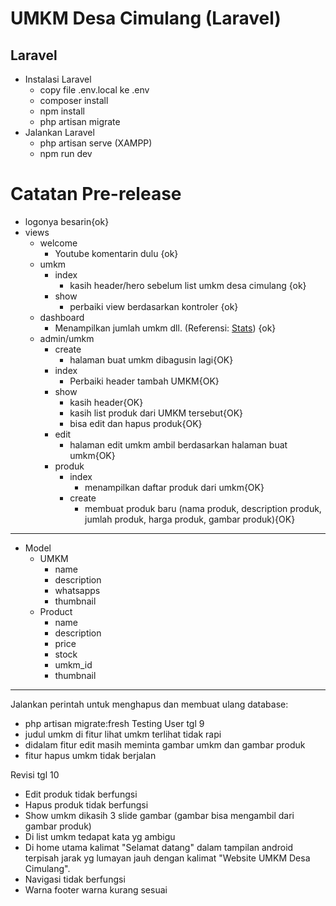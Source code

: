 # UMKM Desa Cimulang (Laravel)

## Laravel

-   Instalasi Laravel
    -   copy file .env.local ke .env
    -   composer install
    -   npm install
    -   php artisan migrate
-   Jalankan Laravel
    -   php artisan serve (XAMPP)
    -   npm run dev

# Catatan Pre-release

-   logonya besarin{ok}
-   views
    -   welcome
        -   Youtube komentarin dulu {ok}
    -   umkm
        -   index
            -   kasih header/hero sebelum list umkm desa cimulang {ok}
        -   show
            -   perbaiki view berdasarkan kontroler {ok}
    -   dashboard
        -   Menampilkan jumlah umkm dll. (Referensi: [Stats](https://www.tailbits.com/components/stats)) {ok}
    -   admin/umkm
        -   create
            -   halaman buat umkm dibagusin lagi{OK}
        -   index
            -   Perbaiki header tambah UMKM{OK}
        -   show
            -   kasih header{OK}
            -   kasih list produk dari UMKM tersebut{OK}
            -   bisa edit dan hapus produk{OK}
        -   edit
            -   halaman edit umkm ambil berdasarkan halaman buat umkm{OK}
        -   produk
            -   index
                -   menampilkan daftar produk dari umkm{OK}
            -   create
                -   membuat produk baru (nama produk, description produk, jumlah produk, harga produk, gambar produk){OK}

---

-   Model
    -   UMKM
        -   name
        -   description
        -   whatsapps
        -   thumbnail
    -   Product
        -   name
        -   description
        -   price
        -   stock
        -   umkm_id
        -   thumbnail

---

Jalankan perintah untuk menghapus dan membuat ulang database:

-   php artisan migrate:fresh
    Testing User tgl 9
-   judul umkm di fitur lihat umkm terlihat tidak rapi
-   didalam fitur edit masih meminta gambar umkm dan gambar produk
-   fitur hapus umkm tidak berjalan

Revisi tgl 10
- Edit produk tidak berfungsi
- Hapus produk tidak berfungsi 
- Show umkm dikasih 3 slide gambar (gambar bisa mengambil dari gambar produk)
- Di list umkm tedapat kata yg ambigu
- Di home utama kalimat "Selamat datang" dalam tampilan android terpisah jarak yg lumayan jauh dengan kalimat "Website UMKM
Desa Cimulang".
- Navigasi tidak berfungsi
- Warna footer warna kurang sesuai
